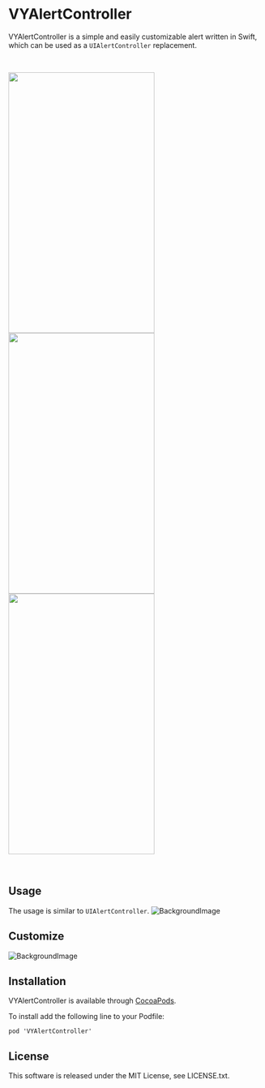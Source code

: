 # VYAlertController

VYAlertController is a simple and easily customizable alert written in Swift, which can be used as a `UIAlertController` replacement.

<br />

<a href="url"><img src="https://github.com/yakovlevvl/VYAlertController/blob/master/Content/1.gif" align="center" height="514" width="288" ></a>
<a href="url"><img src="https://github.com/yakovlevvl/VYAlertController/blob/master/Content/2.gif" align="center" height="514" width="288" ></a>
<a href="url"><img src="https://github.com/yakovlevvl/VYAlertController/blob/master/Content/3.gif" align="center" height="514" width="288" ></a>

<br />

## Usage

The usage is similar to `UIAlertController`.
![BackgroundImage](https://github.com/yakovlevvl/VYAlertController/blob/master/Content/Usage.png)

## Customize
![BackgroundImage](https://github.com/yakovlevvl/VYAlertController/blob/master/Content/Customize.png)

## Installation
VYAlertController is available through [CocoaPods](http://cocoapods.org).

To install add the following line to your Podfile:
```
pod 'VYAlertController'
```

## License
This software is released under the MIT License, see LICENSE.txt.

